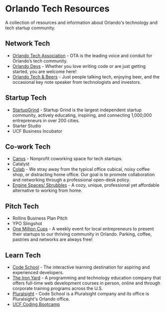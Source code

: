 # Orlando Tech Resources
A collection of resources and information about Orlando's technology and tech startup community.

## Network Tech

* [Orlando Tech Association](http://orlandotech.org/) - OTA is the leading voice and conduit for Orlando’s tech community.
* [Orlando Devs](https://orlandodevs.com/) - Whether you love writing code or are just getting started, you are welcome here!
* [Orlando Tech & Beers](https://www.meetup.com/Orlando-Tech-and-Beer/) -  Just people talking tech, enjoying beer, and the occasional key note speaker from technologists and investors.

## Startup Tech

* [StartupGrind](https://www.startupgrind.com/orlando/) - Startup Grind is the largest independent startup community, actively educating, inspiring, and connecting 1,000,000 entrepreneurs in over 200 cities. 
* Starter Studio
* UCF Business Incubator

## Co-work Tech

* [Canvs](https://canvs.org/) - Nonprofit coworking space for tech startups. 
* Catalyst
* [Colab](http://colabusa.com/) - We stray away from the typical office cubical, noisy coffee shop, or distracting home office. Our goal is to promote collaboration and networking through a professional open-desk policy.
* [Engine Spaces/ Sbrubbles](http://sbrubbles.biz/) - A cozy, unique, professional yet affordable alternative to working from home.

## Pitch Tech

* Rollins Business Plan Pitch
* YPO Slingshot
* [One Million Cups](http://www.1millioncups.com/orlando) - A weekly event for local entrepreneurs to present their startups to our thriving community in Orlando. Parking, coffee, pastries and networks are always free!

## Learn Tech

* [Code School](https://www.codeschool.com/) - The interactive learning destination for aspiring and experienced developers.
* [The Iron Yard](https://www.theironyard.com/locations/orlando) - A programming and technology education company that offers full-time web development courses in person, online and through corporate training programs across the U.S.
* [Pluralsight](http://www.pluralsight.com) - Code School is a Pluralsight company and its office is Pluralsight's Orlando office.
* [UCF Coding Bootcamp](http://www.ce.ucf.edu/Program/5902/Ucf-Coding-Boot-Camp/)